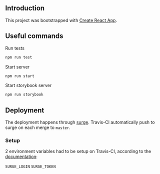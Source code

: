 ## Introduction

This project was bootstrapped with [Create React App](https://github.com/facebookincubator/create-react-app).

## Useful commands

Run tests
```js
npm run test
```

Start server
```js
npm run start
```

Start storybook server
```js
npm run storybook
```

## Deployment

The deployment happens through [surge](http://surge.sh).
Travis-CI automatically push to surge on each merge to `master`.

### Setup

2 environment variables had to be setup on Travis-CI, according to the [documentation](https://docs.travis-ci.com/user/deployment/surge/):

`SURGE_LOGIN`
`SURGE_TOKEN`
